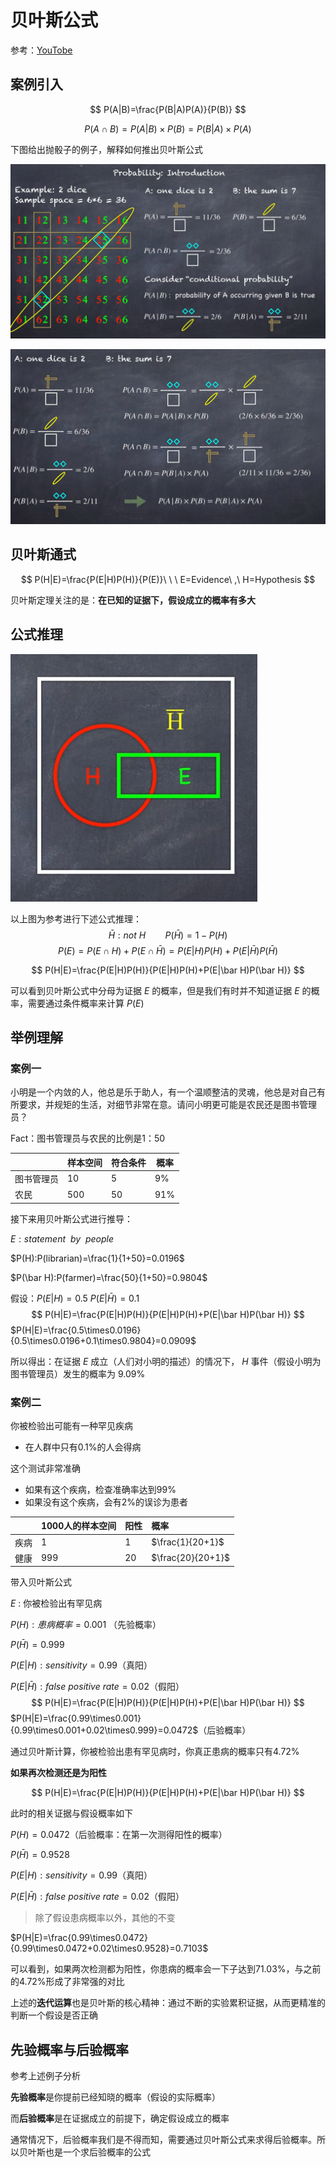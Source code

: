 # 贝叶斯公式

 参考：[YouTobe](https://www.youtube.com/watch?v=Pu675cHJ7bg)

## 案例引入

$$
P(A|B)=\frac{P(B|A)P(A)}{P(B)}
$$

$$
P(A\cap B)=P(A|B)\times P(B)=P(B|A)\times P(A)
$$

下图给出抛骰子的例子，解释如何推出贝叶斯公式

![贝叶斯1](./src/bys1.png)

![贝叶斯2](./src/bys2.png)



## 贝叶斯通式

$$
P(H|E)=\frac{P(E|H)P(H)}{P(E)}\ \ \ E=Evidence\ ,\ H=Hypothesis
$$



贝叶斯定理关注的是：**在已知的证据下，假设成立的概率有多大**



## 公式推理

![贝叶斯3](./src/bys3.png)

以上图为参考进行下述公式推理：
$$
\bar H:not\ H\ \ \ \ \ \ \ \ P(\bar H)=1-P(H)
$$
$$
P(E)=P(E\cap H)+P(E\cap \bar H)=P(E|H)P(H)+P(E|\bar H)P(\bar H)
$$

$$
P(H|E)=\frac{P(E|H)P(H)}{P(E|H)P(H)+P(E|\bar H)P(\bar H)}
$$



可以看到贝叶斯公式中分母为证据 $E$ 的概率，但是我们有时并不知道证据 $E$ 的概率，需要通过条件概率来计算 $P(E)$



## 举例理解

### 案例一

小明是一个内敛的人，他总是乐于助人，有一个温顺整洁的灵魂，他总是对自己有所要求，并规矩的生活，对细节非常在意。请问小明更可能是农民还是图书管理员？

Fact：图书管理员与农民的比例是1：50

|            | 样本空间 | 符合条件 | 概率 |
| ---------- | -------- | -------- | ---- |
| 图书管理员 | 10       | 5        | 9%   |
| 农民       | 500      | 50       | 91%  |

接下来用贝叶斯公式进行推导：

$E:statement\ \ by\ \ people$

$P(H):P(librarian)=\frac{1}{1+50}=0.0196$

$P(\bar H):P(farmer)=\frac{50}{1+50}=0.9804$

假设：$P(E|H)=0.5$    $P(E|\bar H)=0.1$
$$
P(H|E)=\frac{P(E|H)P(H)}{P(E|H)P(H)+P(E|\bar H)P(\bar H)}
$$
$P(H|E)=\frac{0.5\times0.0196}{0.5\times0.0196+0.1\times0.9804}=0.0909$

所以得出：在证据 $E$ 成立（人们对小明的描述）的情况下， $H$ 事件（假设小明为图书管理员）发生的概率为 9.09%



### 案例二

你被检验出可能有一种罕见疾病

* 在人群中只有0.1%的人会得病

这个测试非常准确

* 如果有这个疾病，检查准确率达到99%
* 如果没有这个疾病，会有2%的误诊为患者

|      | 1000人的样本空间 | 阳性 | 概率              |
| :--- | :--------------- | :--- | :---------------- |
| 疾病 | 1                | 1    | $\frac{1}{20+1}$  |
| 健康 | 999              | 20   | $\frac{20}{20+1}$ |

带入贝叶斯公式

$E$ : 你被检验出有罕见病

$P(H):患病概率=0.001$ （先验概率）

$P(\bar H)=0.999$  

$P(E|H):sensitivity=0.99$（真阳）

$P(E|\bar H):false\ positive\ rate=0.02$（假阳）
$$
P(H|E)=\frac{P(E|H)P(H)}{P(E|H)P(H)+P(E|\bar H)P(\bar H)}
$$
$P(H|E)=\frac{0.99\times0.001}{0.99\times0.001+0.02\times0.999}=0.0472$（后验概率）

通过贝叶斯计算，你被检验出患有罕见病时，你真正患病的概率只有4.72%



**如果再次检测还是为阳性**


$$
P(H|E)=\frac{P(E|H)P(H)}{P(E|H)P(H)+P(E|\bar H)P(\bar H)}
$$


此时的相关证据与假设概率如下

$P(H)=0.0472$（后验概率：在第一次测得阳性的概率）

$P(\bar H)=0.9528$

$P(E|H):sensitivity=0.99$（真阳）

$P(E|\bar H):false\ positive\ rate=0.02$（假阳）

> 除了假设患病概率以外，其他的不变

$P(H|E)=\frac{0.99\times0.0472}{0.99\times0.0472+0.02\times0.9528}=0.7103$

可以看到，如果两次检测都为阳性，你患病的概率会一下子达到71.03%，与之前的4.72%形成了非常强的对比

上述的**迭代运算**也是贝叶斯的核心精神：通过不断的实验累积证据，从而更精准的判断一个假设是否正确



## 先验概率与后验概率

参考上述例子分析

**先验概率**是你提前已经知晓的概率（假设的实际概率）

而**后验概率**是在证据成立的前提下，确定假设成立的概率

通常情况下，后验概率我们是不得而知，需要通过贝叶斯公式来求得后验概率。所以贝叶斯也是一个求后验概率的公式

